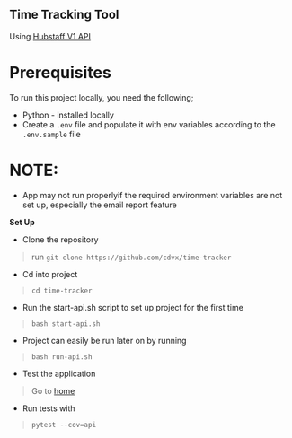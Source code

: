 ## Time Tracking Tool

Using [Hubstaff V1 API](https://api.hubstaff.com/v1/)

# Prerequisites
To run this project locally, you need the following;
- Python - installed locally
- Create a `.env` file and populate it with env variables according to the `.env.sample` file


# NOTE:
- App may not run properlyif the required environment variables are not set up, especially the email report feature

**Set Up**
- Clone the repository 
> run `git clone https://github.com/cdvx/time-tracker`

- Cd into project
> `cd time-tracker`

- Run the start-api.sh script to set up project for the first time
> `bash start-api.sh`

- Project can easily be run later on by running
> `bash run-api.sh`

- Test the application 
> Go to [home](http://127.0.0.1:5000/)


- Run tests with 
> `pytest --cov=api`



